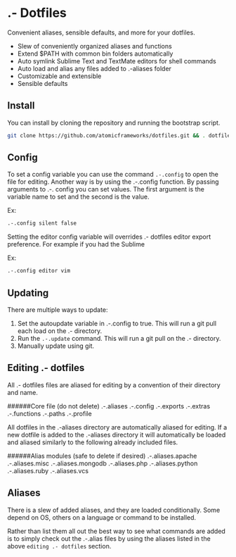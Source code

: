 # .- Dotfiles
Convenient aliases, sensible defaults, and more for your dotfiles.

* Slew of conveniently organized aliases and functions
* Extend $PATH with common bin folders automatically
* Auto symlink Sublime Text and TextMate editors for shell commands
* Auto load and alias any files added to .-aliases folder
* Customizable and extensible
* Sensible defaults


## Install
You can install by cloning the repository and running the bootstrap script.

```bash
git clone https://github.com/atomicframeworks/dotfiles.git && . dotfiles/bootstrap.sh
````

## Config
To set a config variable you can use the command `.-.config` to open the file for editing.
Another way is by using the .-.config function.  By passing arguments to .-. config you can set values.  The first argument is the variable name to set and the second is the value.

Ex:
````bash
.-.config silent false
````

Setting the editor config variable will overrides .- dotfiles editor export preference.  For example if you had the Sublime 

Ex:
````bash
.-.config editor vim
````
## Updating
There are multiple ways to update:
1) Set the autoupdate variable in .-.config to true.  This will run a git pull each load on the .- directory.
2) Run the `.-.update` command.  This will run a git pull on the .- directory.
3) Manually update using git.


## Editing .- dotfiles
All  .- dotfiles files are aliased for editing by a convention of their directory and name. 

######Core file (do not delete)
.-.aliases
.-.config
.-.exports
.-.extras
.-.functions
.-.paths
.-.profile

All dotfiles in the .-aliases directory are automatically aliased for editing.  If a new dotfile is added to the .-aliases directory it will automatically be loaded and aliased similarly to the following already included files.

######Alias modules (safe to delete if desired) 
.-.aliases.apache
.-.aliases.misc
.-.aliases.mongodb
.-.aliases.php
.-.aliases.python
.-.aliases.ruby
.-.aliases.vcs


## Aliases
There is a slew of added aliases, and they are loaded conditionally.  Some depend on OS, others on a language or command to be installed. 

Rather than list them all out the best way to see what commands are added is to simply check out the .-.alias files by using the aliases listed in the above `editing .- dotfiles` section.